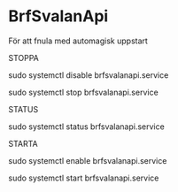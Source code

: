 # BrfSvalanApi

För att fnula med automagisk uppstart

STOPPA

sudo systemctl disable brfsvalanapi.service

sudo systemctl stop brfsvalanapi.service

STATUS

sudo systemctl status brfsvalanapi.service


STARTA

sudo systemctl enable brfsvalanapi.service

sudo systemctl start brfsvalanapi.service

